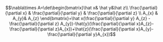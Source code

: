$$\nabla\times A=\det\begin{bmatrix}\hat x& \hat y&\hat z\\ \frac{\partial}{\partial x} & \frac{\partial}{\partial y} & \frac{\partial}{\partial z} \\ A_{x} & A_{y}& A_{z} \end{bmatrix}=\hat x(\frac{\partial}{\partial y} A_{z} - \frac{\partial}{\partial z} A_{y})-\hat{y}(\frac{\partial}{\partial x}A_{z}-\frac{\partial}{\partial z}A_{x})+\hat{z}(\frac{\partial}{\partial x}A_{y}-\frac{\partial}{\partial y}A_{x})$$